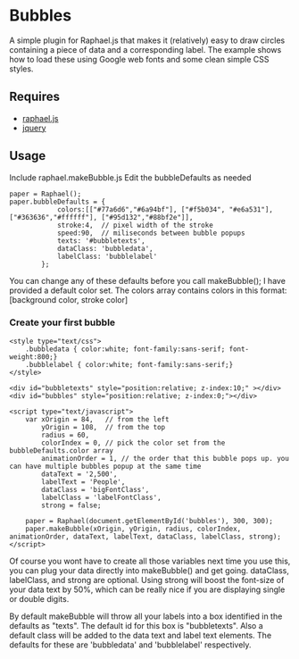 # Bubbles

A simple plugin for Raphael.js that makes it (relatively) easy to draw circles containing a piece of data and a corresponding label. The example shows how to load these using Google web fonts and some clean simple CSS styles. 

## Requires
* [raphael.js](http://github.com/DmitryBaranovskiy/raphael/raw/master/raphael-min.js)
* [jquery](http://code.google.com/apis/libraries/devguide.html#jquery)

## Usage
Include raphael.makeBubble.js
Edit the bubbleDefaults as needed

	paper = Raphael();
	paper.bubbleDefaults = {
		  		colors:[["#77a6d6","#6a94bf"], ["#f5b034", "#e6a531"], ["#363636","#ffffff"], ["#95d132","#88bf2e"]],
				stroke:4,  // pixel width of the stroke
				speed:90,  // miliseconds between bubble popups
				texts: '#bubbletexts',
				dataClass: 'bubbledata',
				labelClass: 'bubblelabel'
		  	};
		  	
You can change any of these defaults before you call makeBubble(); 
I have provided a default color set. The colors array contains colors in this format: [background color, stroke color]

### Create your first bubble

	<style type="text/css">
		.bubbledata { color:white; font-family:sans-serif; font-weight:800;}
		.bubblelabel { color:white; font-family:sans-serif;}
	</style>	
	
	<div id="bubbletexts" style="position:relative; z-index:10;" ></div>
	<div id="bubbles" style="position:relative; z-index:0;"></div>
	
	<script type="text/javascript">
		var xOrigin = 84, 	// from the left
			yOrigin = 108,  // from the top
			radius = 60,
			colorIndex = 0, // pick the color set from the bubbleDefaults.color array
			animationOrder = 1, // the order that this bubble pops up. you can have multiple bubbles popup at the same time
			dataText = '2,500', 
			labelText = 'People',
			dataClass = 'bigFontClass', 
			labelClass = 'labelFontClass', 
			strong = false;
			
		paper = Raphael(document.getElementById('bubbles'), 300, 300);
		paper.makeBubble(xOrigin, yOrigin, radius, colorIndex, animationOrder, dataText, labelText, dataClass, labelClass, strong);
	</script>
	
Of course you wont have to create all those variables next time you use this, you can plug your data directly into makeBubble() and get going.
dataClass, labelClass, and strong are optional. Using strong will boost the font-size of your data text by 50%, which can be really nice if you are displaying single or double digits.

By default makeBubble will throw all your labels into a box identified in the defaults as "texts". The default id for this box is "bubbletexts". Also a default class will be added to the data text and label text elements. The defaults for these are 'bubbledata' and 'bubblelabel' respectively.

